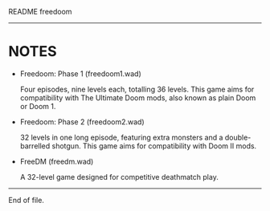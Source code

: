 README freedoom

---


NOTES
=====

* Freedoom: Phase 1 (freedoom1.wad)

  Four episodes, nine levels each, totalling 36 levels.  This game aims for
  compatibility with The Ultimate Doom mods, also known as plain Doom or Doom 1.

* Freedoom: Phase 2 (freedoom2.wad)

  32 levels in one long episode, featuring extra monsters and a double-barrelled
  shotgun.  This game aims for compatibility with Doom II mods.

* FreeDM (freedm.wad)

  A 32-level game designed for competitive deathmatch play.


---

End of file.
